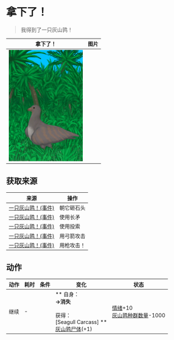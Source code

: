 # 拿下了！  
> 我得到了一只灰山鹑！  
  
  拿下了！  |   图片   
 ----  |  ----:   
   |  <img decoding="async" src="Sprite/PartridgeEvent.png" href="a.md" style="max-width:300px;max-height:300px;">   
  
## 获取来源  
来源  |  操作  
----  |  ----  
[一只灰山鹑！(事件)](Event_PartridgeFight.md)  |  朝它砸石头  
[一只灰山鹑！(事件)](Event_PartridgeFight.md)  |  使用长矛  
[一只灰山鹑！(事件)](Event_PartridgeFight.md)  |  使用投索  
[一只灰山鹑！(事件)](Event_PartridgeFight.md)  |  用弓箭攻击  
[一只灰山鹑！(事件)](Event_PartridgeFight.md)  |  用枪攻击！  
## 动作  
动作  |  耗时  |  条件  |  变化  |  状态  
----  |  ----  |  ----  |  ----  |  ----  
继续<br>  |  -  |    |  ** 自身：**<br>→消失<br><br>** 获得： **<br>** [Seagull Carcass] **<br>  [灰山鹑尸体](PartridgeDead.md)(+1)<br>  |  [情绪](Morale.md)+10<br>[灰山鹑种群数量](Pop_Partridge.md)-1000  


<script>document.title="拿下了！ - 卡牌生存百科 Card Survival Wiki";</script>